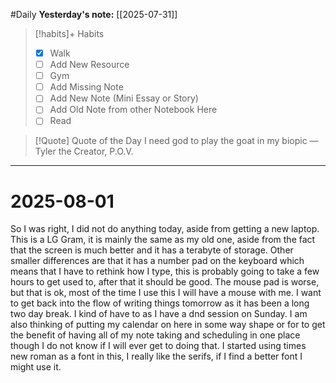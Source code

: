 #Daily
**Yesterday's note:** [[2025-07-31]]

> [!habits]+ Habits 
>- [x] Walk 
>- [ ] Add New Resource
> - [ ] Gym 
> - [ ] Add Missing Note
> - [ ] Add New Note (Mini Essay or Story)
> - [ ] Add Old Note from other Notebook Here 
> - [ ] Read

> [!Quote]  Quote of the Day
> I need god to play the goat in my biopic
> — Tyler the Creator, P.O.V.


<hr>

# 2025-08-01

So I was right, I did not do anything today, aside from getting a new laptop. This is a LG Gram, it is mainly the same as my old one, aside from the fact that the screen is much better and it has a terabyte of storage. Other smaller differences are that it has a number pad on the keyboard which means that I have to rethink how I type, this is probably going to take a few hours to get used to, after that it should be good. The mouse pad is worse, but that is ok, most of the time I use this I will have a mouse with me. I want to get back into the flow of writing things tomorrow as it has been a long two day break. I kind of have to as I have a dnd session on Sunday. I am also thinking of putting my calendar on here in some way shape or for to get the benefit of having all of my note taking and scheduling in one place though I do not know if I will ever get to doing that. I started using times new roman as a font in this, I really like the serifs, if I find a better font I might use it. 
